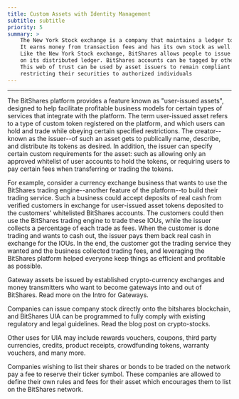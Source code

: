 ```yaml
---
title: Custom Assets with Identity Management
subtitle: subtitle
priority: 5
summary: >
    The New York Stock exchange is a company that maintains a ledger to track ownership of stock and debt issued by other companies.
    It earns money from transaction fees and has its own stock as well.
    Like the New York Stock exchange, BitShares allows people to issue their stock or debt to be tracked and traded
    on its distributed ledger. BitShares accounts can be tagged by other accounts to indicate who knows who.
    This web of trust can be used by asset issuers to remain compliant with relevant regulations by
    restricting their securities to authorized individuals
---
```


--------

The BitShares platform provides a feature known as "user-issued assets", designed to help facilitate profitable business
models for certain types of services that integrate with the platform.
The term user-issued asset refers to a type of custom token registered on the platform, and which users can hold and
trade while obeying certain specified restrictions.
The creator--known as the issuer--of such an asset gets to publically name, describe, and distribute its tokens as
desired. In addition, the issuer can specify
certain custom requirements for the asset: such as allowing only an approved whitelist of user accounts to hold the
tokens, or requiring users to pay certain fees when transferring or trading the tokens.

For example, consider a currency exchange business that wants to use the BitShares trading engine--another feature of
the platform--to build their trading service.
Such a business could accept deposits of real cash from verified customers
in exchange for user-issued asset tokens deposited to the customers' whitelisted BitShares accounts. The customers could
then use the BitShares trading engine to trade these IOUs, while the issuer collects
a percentage of each trade as fees. When the customer is done trading and wants to cash out, the issuer pays them back
real cash in exchange for the IOUs. In the end, the customer got the
trading service they wanted and the business collected trading fees, and leveraging the BitShares platform helped
everyone keep things as efficient and profitable as possible.

Gateway assets be issued by established crypto-currency exchanges and money transmitters who want to become gateways
into and out of BitShares. Read more on the Intro for Gateways.

Companies can issue company stock directly onto the bitshares blockchain, and BitShares UIA can be programmed to fully
comply with existing regulatory and legal guidelines. Read the blog post on crypto-stocks.

Other uses for UIA may include rewards vouchers, coupons, third party currencies, credits, product receipts,
crowdfunding tokens, warranty vouchers, and many more.

Companies wishing to list their shares or bonds to be traded on the network pay a fee to reserve their ticker symbol.
These companies are allowed to define their own rules and fees for their asset which encourages them to list on the
BitShares network.  
